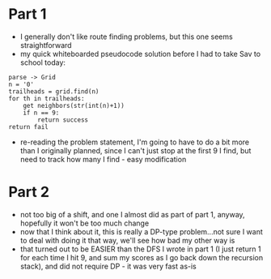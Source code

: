 # Part 1
* I generally don't like route finding problems, but this one seems straightforward
* my quick whiteboarded pseudocode solution before I had to take Sav to school today:
```
parse -> Grid
n = '0'
trailheads = grid.find(n)
for th in trailheads:
    get neighbors(str(int(n)+1))
    if n == 9:
        return success
return fail
```
* re-reading the problem statement, I'm going to have to do a bit more than I originally planned, since I can't just stop at the first 9 I find, but need to track how many I find - easy modification

# Part 2
* not too big of a shift, and one I almost did as part of part 1, anyway, hopefully it won't be too much change
* now that I think about it, this is really a DP-type problem...not sure I want to deal with doing it that way, we'll see how bad my other way is
* that turned out to be EASIER than the DFS I wrote in part 1 (I just return 1 for each time I hit 9, and sum my scores as I go back down the recursion stack), and did not require DP - it was very fast as-is
